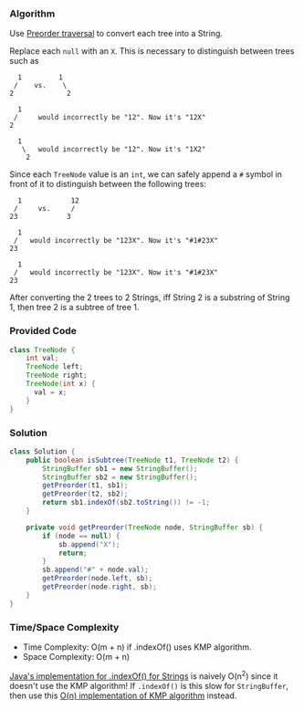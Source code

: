 ### Algorithm

Use [Preorder traversal](https://github.com/RodneyShag/Interview_solutions/blob/master/Solutions/LeetCode/Binary%20Tree%20Preorder%20Traversal.md) to convert each tree into a String.

Replace each `null` with an `X`. This is necessary to distinguish between trees such as

```
  1         1
 /    vs.    \
2             2
```

```
  1
 /     would incorrectly be "12". Now it's "12X"
2
```

```
  1
   \   would incorrectly be "12". Now it's "1X2"
    2
```

Since each `TreeNode` value is an `int`, we can safely append a `#` symbol in front of it to distinguish between the following trees:

```
  1            12
 /     vs.     /
23            3
```

```
  1
 /   would incorrectly be "123X". Now it's "#1#23X"
23
```

```
  1
 /   would incorrectly be "123X". Now it's "#1#23X"
23
```


After converting the 2 trees to 2 Strings, iff String 2 is a substring of String 1, then tree 2 is a subtree of tree 1.

### Provided Code

```java
class TreeNode {
    int val;
    TreeNode left;
    TreeNode right;
    TreeNode(int x) {
      val = x;
    }
}
```

### Solution

```java
class Solution {
    public boolean isSubtree(TreeNode t1, TreeNode t2) {
        StringBuffer sb1 = new StringBuffer();
        StringBuffer sb2 = new StringBuffer();
        getPreorder(t1, sb1);
        getPreorder(t2, sb2);
        return sb1.indexOf(sb2.toString()) != -1;
    }

    private void getPreorder(TreeNode node, StringBuffer sb) {
        if (node == null) {
            sb.append("X");
            return;
        }
        sb.append("#" + node.val);
        getPreorder(node.left, sb);
        getPreorder(node.right, sb);
    }
}
```

### Time/Space Complexity

-  Time Complexity: O(m + n) if .indexOf() uses KMP algorithm.
- Space Complexity: O(m + n)

[Java's implementation for .indexOf() for Strings](http://hg.openjdk.java.net/jdk8/jdk8/jdk/file/tip/src/share/classes/java/lang/String.java#l1740) is naively O(n<sup>2</sup>) since it doesn't use the KMP algorithm! If `.indexOf()` is this slow for `StringBuffer`, then use this [O(n) implementation of KMP algorithm](https://github.com/RodneyShag/Interview_solutions/blob/master/Solutions/LeetCode/Implement%20strStr.md) instead.
